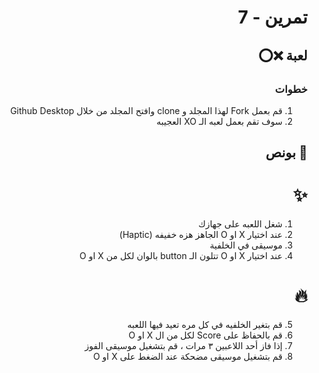 
<div dir="rtl">

#  تمرين - 7
## لعبة  ❌⭕️  
### خطوات 
1. قم بعمل Fork لهذا المجلد و clone وافتح المجلد من خلال Github Desktop 
1. سوف تقم بعمل لعبه الـ XO العجيبه

## 🌟 بونص
# ✨
1. شغل اللعبه على جهازك
2. عند اختيار X او O الجاهز هزه خفيفه (Haptic)
3. موسيقى في الخلفية
4. عند اختيار  X او O  تتلون الـ button بالوان لكل من X او O

# 🔥
5. قم بتغير الخلفيه في كل مره تعيد فيها اللعبه
6. قم بالحفاظ على Score لكل من ال X او O 
7. إذا فاز أحد اللاعبين ٣ مرات ، قم بتشغيل موسيقى الفوز
8. قم بتشغيل موسيقى مضحكة عند الضغط على X او O


</div>
